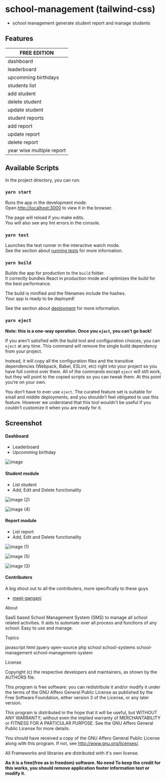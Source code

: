 # school-management (tailwind-css)

- school management generate student report and manage students

## Features

| FREE EDITION                            |
| -------------------------------------------- |
| dashboard|
| leaderboard|
| upcomming birthdays|         
| students list|         
| add student|         
| delete student|         
| update student|
| student reports|
| add report|
| update report|
| delete report|
| year wise multiple  report|

## Available Scripts

In the project directory, you can run:

### `yarn start`

Runs the app in the development mode.<br />
Open [http://localhost:3000](http://localhost:3000) to view it in the browser.

The page will reload if you make edits.<br />
You will also see any lint errors in the console.

### `yarn test`

Launches the test runner in the interactive watch mode.<br />
See the section about [running tests](https://facebook.github.io/create-react-app/docs/running-tests) for more information.

### `yarn build`

Builds the app for production to the `build` folder.<br />
It correctly bundles React in production mode and optimizes the build for the best performance.

The build is minified and the filenames include the hashes.<br />
Your app is ready to be deployed!

See the section about [deployment](https://facebook.github.io/create-react-app/docs/deployment) for more information.

### `yarn eject`

**Note: this is a one-way operation. Once you `eject`, you can’t go back!**

If you aren’t satisfied with the build tool and configuration choices, you can `eject` at any time. This command will remove the single build dependency from your project.

Instead, it will copy all the configuration files and the transitive dependencies (Webpack, Babel, ESLint, etc) right into your project so you have full control over them. All of the commands except `eject` will still work, but they will point to the copied scripts so you can tweak them. At this point you’re on your own.

You don’t have to ever use `eject`. The curated feature set is suitable for small and middle deployments, and you shouldn’t feel obligated to use this feature. However we understand that this tool wouldn’t be useful if you couldn’t customize it when you are ready for it.

## Screenshot

#### Dashboard
- Leaderboard
- Upcomming birthday

![image](https://user-images.githubusercontent.com/85499876/185223271-fe2a2870-061d-489d-a54c-754bc19ad859.png)

#### Student module
- List student
- Add, Edit and Delete functionality 

![image (2)](https://user-images.githubusercontent.com/85499876/185223305-b418f5e9-b314-4536-a4c9-123e49c7863f.png)

![image (4)](https://user-images.githubusercontent.com/85499876/185223295-9d02a908-1b7d-4773-a341-2398d949e441.png)

#### Report module
- List report
- Add, Edit and Delete functionality
  
![image (1)](https://user-images.githubusercontent.com/85499876/185223311-2872882d-44ed-4419-84a0-7557a4f8739c.png)

![image (5)](https://user-images.githubusercontent.com/85499876/185223291-1e2f2344-5a40-44d3-9f15-2b950c2ede9d.png)

![image (3)](https://user-images.githubusercontent.com/85499876/185223301-b35b9259-fb24-447a-b019-de69b058e83f.png)

#### Contributers

A big shout out to all the contributers, more specifically to these guys

- [meet-gangani](https://github.com/meet-gangani)

About

  SaaS based School Management System (SMS) to manage all school related activities. It aids to automate over all process and functions of any school. Easy to use and manage.

Topics

javascript html jquery open-source php school school-systems school-management school-management-system

License

Copyright (c) the respective developers and maintainers, as shown by the AUTHORS file.

This program is free software: you can redistribute it and/or modify it under the terms of the GNU Affero General Public
License as published by the Free Software Foundation, either version 3 of the License, or any later version.

This program is distributed in the hope that it will be useful, but WITHOUT ANY WARRANTY; without even the implied
warranty of MERCHANTABILITY or FITNESS FOR A PARTICULAR PURPOSE. See the GNU Affero General Public License for more
details.

You should have received a copy of the GNU Affero General Public License along with this program. If not,
see <http://www.gnu.org/licenses/>.

All Frameworks and libraries are distributed with it's own license.

**As it is a free(free as in freedom) software. No need To keep the credit for this works, you should remove application
footer information text or modify it.**
